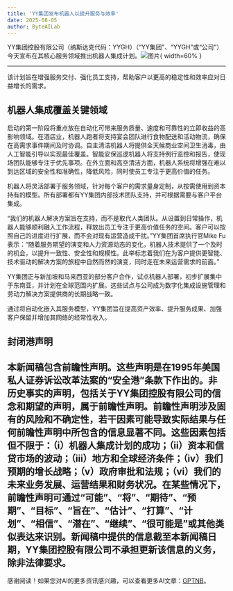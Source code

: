 ```yaml
---
title: 'YY集团发布机器人以提升服务与效率'
date: 2025-08-05
author: ByteAILab
---
```


YY集团控股有限公司（纳斯达克代码：YYGH）（“YY集团”、“YYGH”或“公司”）今天宣布在其核心服务领域推出机器人集成计划。![图片](https://ai-techpark.com/wp-content/uploads/YY-Group.jpg){ width=60% }

---
该计划旨在增强服务交付、强化员工支持，帮助客户以更高的稳定性和效率应对日益增长的需求。

## 机器人集成覆盖关键领域
启动的第一阶段将重点放在自动化可带来服务质量、速度和可靠性的立即收益的高影响领域。在酒店业，机器人跑者将支持宴会团队进行食物配送和活动物流，确保在高需求事件期间及时协调。自主清洁机器人将提供全天候商业空间卫生消毒，由人工智能引导以实现最佳覆盖。智能安保巡逻机器人将支持例行监控和报告，使现场团队能够专注于优先事项。在外立面和高空清洁方面，机器人系统将增强在难以到达区域的安全性和准确性，降低风险，同时使员工专注于更高价值的任务。

机器人将灵活部署于服务领域，针对每个客户的需求量身定制，从按需使用到资本持有的模型。所有部署都有YY集团内部技术团队支持，并可根据需要与客户平台集成。

“我们的机器人解决方案旨在支持，而不是取代人类团队。从设置到日常操作，机器人能够顺利融入工作流程，释放出员工专注于更高价值任务的空间。客户可以按照自己的进度进行扩展，而不会对现有运营造成干扰。”YY集团首席执行官Mike Fu表示：“随着服务期望的演变和人力资源动态的变化，机器人技术提供了一个及时的机会，以提升一致性、安全性和规模性。此举标志着我们在为客户提供更智能、技术驱动的解决方案的旅程中自然而然的演变，同时走在未来运营需求的前面。”

YY集团正与新加坡和马来西亚的部分客户合作，试点机器人部署，初步扩展集中于东南亚，并计划在全球范围内扩展。这些试点与公司成为数字化集成设施管理和劳动力解决方案提供商的长期战略一致。

通过将自动化嵌入其服务模型，YY集团旨在提高资产效率、提升服务成果、加强客户保留并增加其网络的经常性收入。

## 封闭港声明
本新闻稿包含前瞻性声明。这些声明是在1995年美国私人证券诉讼改革法案的“安全港”条款下作出的。非历史事实的声明，包括关于YY集团控股有限公司的信念和期望的声明，属于前瞻性声明。前瞻性声明涉及固有的风险和不确定性，若干因素可能导致实际结果与任何前瞻性声明中所包含的信息显著不同。这些因素包括但不限于：（i）机器人集成计划的成功；（ii）资本和信贷市场的波动；（iii）地方和全球经济条件；（iv）我们预期的增长战略；（v）政府审批和法规；（vi）我们的未来业务发展、运营结果和财务状况。在某些情况下，前瞻性声明可通过“可能”、“将”、“期待”、“预期”、“目标”、“旨在”、“估计”、“打算”、“计划”、“相信”、“潜在”、“继续”、“很可能是”或其他类似表达来识别。新闻稿中提供的信息截至本新闻稿日期，YY集团控股有限公司不承担更新该信息的义务，除非法律要求。
---
感谢阅读！如果您对AI的更多资讯感兴趣，可以查看更多AI文章：[GPTNB](https://gptnb.com)。
